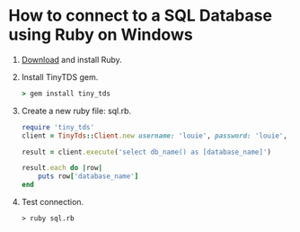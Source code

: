 # How to connect to a SQL Database using Ruby on Windows

1. [Download](https://rubyinstaller.org/downloads/) and install Ruby.

2. Install TinyTDS gem.

    ```ruby
    > gem install tiny_tds
    ```

3. Create a new ruby file: sql.rb.

    ```ruby
    require 'tiny_tds'
    client = TinyTds::Client.new username: 'louie', password: 'louie', host: 'servername', port: 1433, database: 'louie'

    result = client.execute('select db_name() as [database_name]')

    result.each do |row|
        puts row['database_name']
    end
    ```

4. Test connection.
    ```
    > ruby sql.rb
    ```
    
